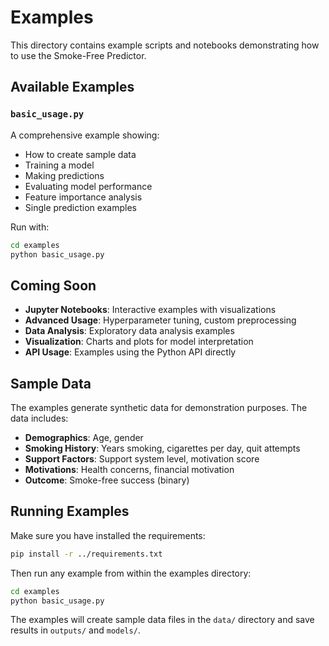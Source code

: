 # Examples

This directory contains example scripts and notebooks demonstrating how to use the Smoke-Free Predictor.

## Available Examples

### `basic_usage.py`
A comprehensive example showing:
- How to create sample data
- Training a model
- Making predictions  
- Evaluating model performance
- Feature importance analysis
- Single prediction examples

Run with:
```bash
cd examples
python basic_usage.py
```

## Coming Soon

- **Jupyter Notebooks**: Interactive examples with visualizations
- **Advanced Usage**: Hyperparameter tuning, custom preprocessing
- **Data Analysis**: Exploratory data analysis examples
- **Visualization**: Charts and plots for model interpretation
- **API Usage**: Examples using the Python API directly

## Sample Data

The examples generate synthetic data for demonstration purposes. The data includes:

- **Demographics**: Age, gender
- **Smoking History**: Years smoking, cigarettes per day, quit attempts
- **Support Factors**: Support system level, motivation score
- **Motivations**: Health concerns, financial motivation
- **Outcome**: Smoke-free success (binary)

## Running Examples

Make sure you have installed the requirements:
```bash
pip install -r ../requirements.txt
```

Then run any example from within the examples directory:
```bash
cd examples
python basic_usage.py
```

The examples will create sample data files in the `data/` directory and save results in `outputs/` and `models/`.
